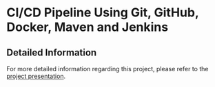 # CI/CD Pipeline Using Git, GitHub, Docker, Maven and Jenkins

## Detailed Information

For more detailed information regarding this project, please refer to the [project presentation](./Project_DevOps(7_L1)_Ky_Maksym_Dovbeshko_2.pdf).

